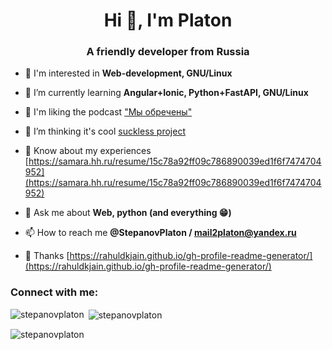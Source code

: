 <h1 align="center">Hi 👋, I'm Platon</h1>
<h3 align="center">A friendly developer from Russia</h3>

- 🔭 I'm interested in **Web-development, GNU/Linux**

- 🌱 I’m currently learning **Angular+Ionic, Python+FastAPI, GNU/Linux**

- 👯 I'm liking the podcast ["Мы обречены"](https://www.youtube.com/channel/UCUSbYJK87rpBUJ5KGQd7oHA)

- 🤝 I’m thinking it's cool [suckless project](https://suckless.org)

- 📄 Know about my experiences [https://samara.hh.ru/resume/15c78a92ff09c786890039ed1f6f7474704952](https://samara.hh.ru/resume/15c78a92ff09c786890039ed1f6f7474704952)

- 💬 Ask me about **Web, python (and everything 😁)**

- 📫 How to reach me **@StepanovPlaton / mail2platon@yandex.ru**

- 🤟 Thanks [https://rahuldkjain.github.io/gh-profile-readme-generator/](https://rahuldkjain.github.io/gh-profile-readme-generator/)

<h3 align="left">Connect with me:</h3>
<p align="left">
</p>


<p><img align="left" src="https://github-readme-stats.vercel.app/api/top-langs?username=stepanovplaton&show_icons=true&theme=dark&locale=en&layout=compact" alt="stepanovplaton" /></p>

<p>&nbsp;<img align="center" src="https://github-readme-stats.vercel.app/api?username=stepanovplaton&show_icons=true&theme=dark&locale=en" alt="stepanovplaton" /></p>

<p><img align="center" src="https://github-readme-streak-stats.herokuapp.com/?user=stepanovplaton&theme=dark" alt="stepanovplaton" /></p>

